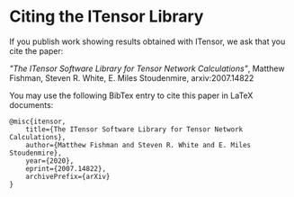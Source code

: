 # Citing the ITensor Library

If you publish work showing results obtained with ITensor, we ask
that you cite the paper:

<i>"The ITensor Software Library for Tensor Network Calculations"</i>,
Matthew Fishman, Steven R. White, E. Miles Stoudenmire, arxiv:2007.14822

You may use the following BibTex entry to cite this paper in LaTeX documents:

```
@misc{itensor,
    title={The ITensor Software Library for Tensor Network Calculations},
    author={Matthew Fishman and Steven R. White and E. Miles Stoudenmire},
    year={2020},
    eprint={2007.14822},
    archivePrefix={arXiv}
}
```
